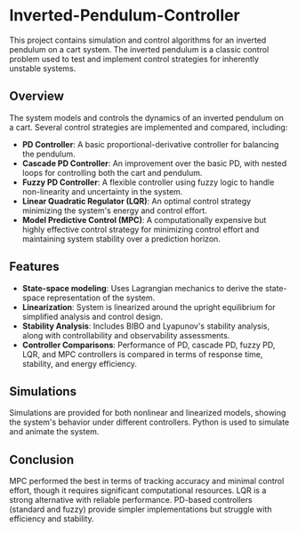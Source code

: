 # Inverted-Pendulum-Controller

This project contains simulation and control algorithms for an inverted pendulum on a cart system. The inverted pendulum is a classic control problem used to test and implement control strategies for inherently unstable systems.

## Overview
The system models and controls the dynamics of an inverted pendulum on a cart. Several control strategies are implemented and compared, including:

- **PD Controller**: A basic proportional-derivative controller for balancing the pendulum.
- **Cascade PD Controller**: An improvement over the basic PD, with nested loops for controlling both the cart and pendulum.
- **Fuzzy PD Controller**: A flexible controller using fuzzy logic to handle non-linearity and uncertainty in the system.
- **Linear Quadratic Regulator (LQR)**: An optimal control strategy minimizing the system's energy and control effort.
- **Model Predictive Control (MPC)**: A computationally expensive but highly effective control strategy for minimizing control effort and maintaining system stability over a prediction horizon.

## Features
- **State-space modeling**: Uses Lagrangian mechanics to derive the state-space representation of the system.
- **Linearization**: System is linearized around the upright equilibrium for simplified analysis and control design.
- **Stability Analysis**: Includes BIBO and Lyapunov's stability analysis, along with controllability and observability assessments.
- **Controller Comparisons**: Performance of PD, cascade PD, fuzzy PD, LQR, and MPC controllers is compared in terms of response time, stability, and energy efficiency.

## Simulations
Simulations are provided for both nonlinear and linearized models, showing the system's behavior under different controllers. Python is used to simulate and animate the system.

## Conclusion
MPC performed the best in terms of tracking accuracy and minimal control effort, though it requires significant computational resources. LQR is a strong alternative with reliable performance. PD-based controllers (standard and fuzzy) provide simpler implementations but struggle with efficiency and stability.
